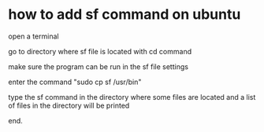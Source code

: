 # how to add sf command on ubuntu

open a terminal

go to directory where sf file is located with cd command

make sure the program can be run in the sf file settings

enter the command "sudo cp sf /usr/bin"

type the sf command in the directory where some files are located and a list of files in the directory will be printed

end.
